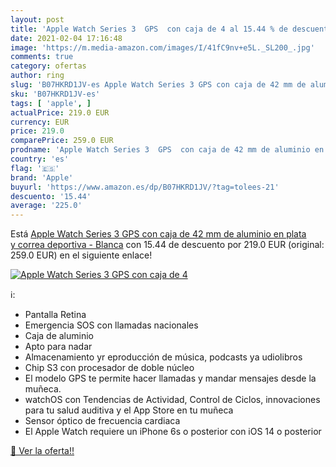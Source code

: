 ```yaml
---
layout: post
title: 'Apple Watch Series 3  GPS  con caja de 4 al 15.44 % de descuento'
date: 2021-02-04 17:16:48
image: 'https://m.media-amazon.com/images/I/41fC9nv+e5L._SL200_.jpg'
comments: true
category: ofertas
author: ring
slug: 'B07HKRD1JV-es Apple Watch Series 3 GPS con caja de 42 mm de aluminio en...'
sku: 'B07HKRD1JV-es'
tags: [ 'apple', ]
actualPrice: 219.0 EUR
currency: EUR
price: 219.0
comparePrice: 259.0 EUR
prodname: 'Apple Watch Series 3  GPS  con caja de 42 mm de aluminio en plata y correa deportiva - Blanca'
country: 'es'
flag: '🇪🇸'
brand: 'Apple'
buyurl: 'https://www.amazon.es/dp/B07HKRD1JV/?tag=tolees-21'
descuento: '15.44'
average: '225.0'
---
```


Está [Apple Watch Series 3  GPS  con caja de 42 mm de aluminio en plata y correa deportiva - Blanca](https://www.amazon.es/dp/B07HKRD1JV/?tag=tolees-21) con 15.44 de descuento por 219.0 EUR (original: 259.0 EUR) en el siguiente enlace!

[![Apple Watch Series 3  GPS  con caja de 4](https://m.media-amazon.com/images/I/41fC9nv+e5L._SL200_.jpg)](https://www.amazon.es/dp/B07HKRD1JV/?tag=tolees-21)

ℹ️:

- Pantalla Retina
- Emergencia SOS con llamadas nacionales
- Caja de aluminio
- Apto para nadar
- Almacenamiento yr eproducción de música, podcasts ya udiolibros
- Chip S3 con procesador de doble núcleo
- El modelo GPS te permite hacer llamadas y mandar mensajes desde la muñeca.
- watchOS con Tendencias de Actividad, Control de Ciclos, innovaciones para tu salud auditiva y el App Store en tu muñeca
- Sensor óptico de frecuencia cardiaca
- El Apple Watch requiere un iPhone 6s o posterior con iOS 14 o posterior

[🛒 Ver la oferta!!](https://www.amazon.es/dp/B07HKRD1JV/?tag=tolees-21)
